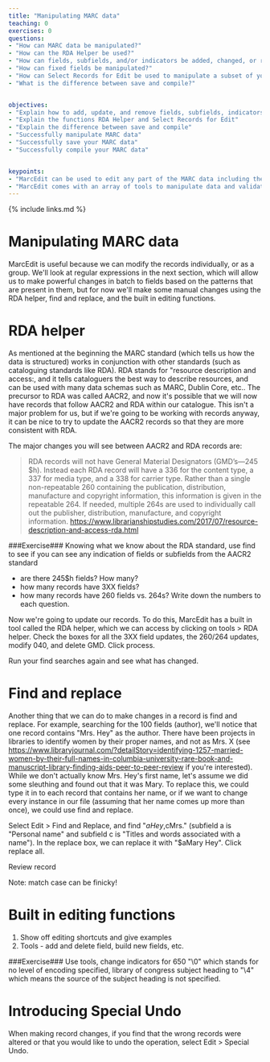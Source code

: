 ```yaml
---
title: "Manipulating MARC data"
teaching: 0
exercises: 0
questions:
- "How can MARC data be manipulated?"
- "How can the RDA Helper be used?"
- "How can fields, subfields, and/or indicators be added, changed, or removed?"
- "How can fixed fields be manipulated?"
- "How can Select Records for Edit be used to manipulate a subset of your MARC file?"
- "What is the difference between save and compile?"


objectives:
- "Explain how to add, update, and remove fields, subfields, indicators, and fixed fields"
- "Explain the functions RDA Helper and Select Records for Edit"
- "Explain the difference between save and compile"
- "Successfully manipulate MARC data"
- "Successfully save your MARC data"
- "Successfully compile your MARC data"


keypoints:
- "MarcEdit can be used to edit any part of the MARC data including the Leader, fixed fields, fields, indicators, subfields and the content in those fields."
- "MarcEdit comes with an array of tools to manipulate data and validate MARC."
---
```


{% include links.md %}


# Manipulating MARC data

MarcEdit is useful because we can modify the records individually, or as a group. We'll look at regular expressions in the next section, which will allow us to make powerful changes in batch to fields based on the patterns that are present in them, but for now we'll make some manual changes using the RDA helper, find and replace, and the built in editing functions.

# RDA helper

As mentioned at the beginning the MARC standard (which tells us how the data is structured) works in conjunction with other standards (such as cataloguing standards like RDA). RDA stands for "resource description and access:, and it tells cataloguers the best way to describe resources, and can be used with many data schemas such as MARC, Dublin Core, etc.. The precursor to RDA was called AACR2, and now it's possible that we will now have records that follow AACR2 and RDA within our catalogue. This isn't a major problem for us, but if we're going to be working with records anyway, it can be nice to try to update the AACR2 records so that they are more consistent with RDA.

The major changes you will see between AACR2 and RDA records are:

> RDA records will not have General Material Designators (GMD’s—245 $h). Instead each RDA record will have a 336 for the content type, a 337 for media type, and a 338 for carrier type. Rather than a single non-repeatable 260 containing the publication, distribution, manufacture and copyright information, this information is given in the repeatable 264. If needed, multiple 264s are used to individually call out the publisher, distribution, manufacture, and copyright information. 
> https://www.librarianshipstudies.com/2017/07/resource-description-and-access-rda.html

###Exercise###
Knowing what we know about the RDA standard, use find to see if you can see any indication of fields or subfields from the AACR2 standard 
- are there 245$h fields? How many?
- how many records have 3XX fields?
- how many records have 260 fields vs. 264s?
Write down the numbers to each question.

Now we're going to update our records. To do this, MarcEdit has a built in tool called the RDA helper, which we can access by clicking on tools > RDA helper. 
Check the boxes for all the 3XX field updates, the 260/264 updates, modify 040, and delete GMD. Click process.

Run your find searches again and see what has changed.


# Find and replace
Another thing that we can do to make changes in a record is find and replace. 
For example, searching for the 100 fields (author), we'll notice that one record contains "Mrs. Hey" as the author. There have been projects in libraries to identify women by their proper names, and not as Mrs. X (see https://www.libraryjournal.com/?detailStory=identifying-1257-married-women-by-their-full-names-in-columbia-university-rare-book-and-manuscript-library-finding-aids-peer-to-peer-review if you're interested).
While we don't actually know Mrs. Hey's first name, let's assume we did some sleuthing and found out that it was Mary. To replace this, we could type it in to each record that contains her name, or if we want to change every instance in our file (assuming that her name comes up more than once), we could use find and replace.

Select Edit > Find and Replace, and find "$aHey,$cMrs." (subfield a is "Personal name" and subfield c is "Titles and words associated with a name"). In the replace box, we can replace it with "$aMary Hey". Click replace all.

Review record

Note: match case can be finicky!


# Built in editing functions

1. Show off editing shortcuts and give examples
2. Tools - add and delete field, build new fields, etc.

###Exercise###
Use tools, change indicators for 650 "\0" which stands for no level of encoding specified, library of congress subject heading to "\4" which means the source of the subject heading is not specified.


# Introducing Special Undo
When making record changes, if you find that the wrong records were altered or that you would like to undo the operation, select Edit > Special Undo. 
